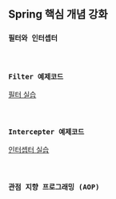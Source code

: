 ## Spring 핵심 개념 강화
### `필터와 인터셉터`

<br>

### `Filter 예제코드`
[필터 실습](https://github.com/zeonzyeon/spring-boot-project)

<br>

### `Intercepter 예제코드`
[인터셉터 실습](https://github.com/zeonzyeon/spring-boot-project)

<br>

### `관점 지향 프로그래밍 (AOP)`